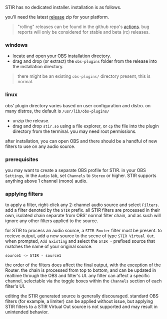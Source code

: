 STIR has no dedicated installer. installation is as follows.

you'll need the latest [release](https://codeberg.org/mintea/stir/releases) zip for your platform.
> "rolling" releases can be found in the github repo's [actions](https://github.com/minteeaa/stir/actions). bug reports will only be considered for stable and beta (rc) releases.

### windows
* locate and open your OBS installation directory.
* drag and drop (or extract) the `obs-plugins` folder from the release into the installation directory.
> there might be an existing `obs-plugins/` directory present, this is normal.

### linux
obs' plugin directory varies based on user configuration and distro. on many distros, the default is `/usr/lib/obs-plugins/`
* unzip the release.
* drag and drop `stir.so` using a file explorer, or `cp` the file into the plugin directory from the terminal. you may need root permissions.

after installation, you can open OBS and there should be a handful of new filters to use on any audio source.

### prerequisites

you may want to create a separate OBS profile for STIR. in your OBS `Settings`, in the `Audio` tab, set `Channels` to `Stereo` or higher. STIR supports anything above 1 channel (mono) audio.

### applying filters

to apply a filter, right-click any 2-channel audio source and select `Filters`. add a filter denoted by the `STIR` prefix. all STIR filters are processed in their own, isolated chain separate from OBS' normal filter chain, and as such will ignore any other filters applied to the source. 

for STIR to process an audio source, a `STIR Router` filter must be present. to recieve output, add a new source to the scene of type `STIR Virtual Out`. when prompted, `Add Existing` and select the `STIR -` prefixed source that matches the name of your original source.

```
source1 -> STIR - source1
```

the order of the filters does affect the final output, with the exception of the Router. the chain is processed from top to bottom, and can be updated in realtime through the OBS and filter's UI. any filter can affect a specific channel, selectable via the toggle boxes within the `Channels` section of each filter's UI. 

editing the STIR generated source is generally discouraged. standard OBS filters (for example, a limiter) can be applied without issue, but applying STIR filters to a STIR Virtual Out source is not supported and may result in unintended behavior.